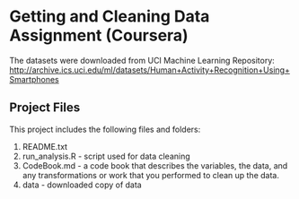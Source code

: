# Getting and Cleaning Data Assignment (Coursera)


The datasets were downloaded from UCI Machine Learning Repository:
http://archive.ics.uci.edu/ml/datasets/Human+Activity+Recognition+Using+Smartphones

## Project Files
This project includes the following files and folders:
1. README.txt 
2. run_analysis.R - script used for data cleaning
3. CodeBook.md - a code book that describes the variables, the data, and any transformations or work that you performed to clean up the data.
4. data - downloaded copy of data
